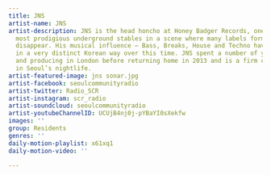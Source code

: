 ```yaml
---
title: JNS
artist-name: JNS
artist-description: JNS is the head honcho at Honey Badger Records, one of Korea’s
  most prodigious underground stables in a scene where many labels form and and soon
  disappear. His musical influence – Bass, Breaks, House and Techno have developed
  in a very distinct Korean way over this time. JNS spent a number of years playing
  and producing in London before returning home in 2013 and is a firm club fixture
  in Seoul’s nightlife.
artist-featured-image: jns sonar.jpg
artist-facebook: seoulcommunityradio
artist-twitter: Radio_SCR
artist-instagram: scr_radio
artist-soundcloud: seoulcommunityradio
artist-youtubeChannelID: UCUjB4nj0j-pYBaYI0sXekfw
images: ''
group: Residents
genres: ''
daily-motion-playlist: x61xq1
daily-motion-video: ''

---
```

